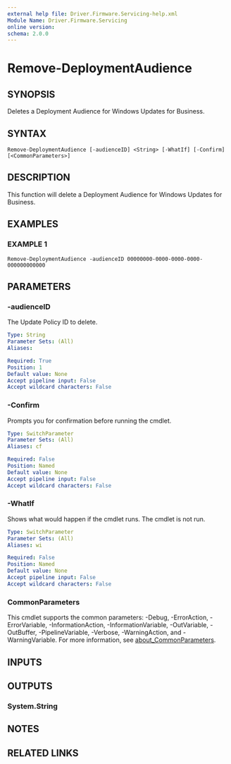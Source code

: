 ```yaml
---
external help file: Driver.Firmware.Servicing-help.xml
Module Name: Driver.Firmware.Servicing
online version:
schema: 2.0.0
---
```


# Remove-DeploymentAudience

## SYNOPSIS
Deletes a Deployment Audience for Windows Updates for Business.

## SYNTAX

```
Remove-DeploymentAudience [-audienceID] <String> [-WhatIf] [-Confirm] [<CommonParameters>]
```

## DESCRIPTION
This function will delete a Deployment Audience for Windows Updates for Business.

## EXAMPLES

### EXAMPLE 1
```
Remove-DeploymentAudience -audienceID 00000000-0000-0000-0000-000000000000
```

## PARAMETERS

### -audienceID
The Update Policy ID to delete.

```yaml
Type: String
Parameter Sets: (All)
Aliases:

Required: True
Position: 1
Default value: None
Accept pipeline input: False
Accept wildcard characters: False
```

### -Confirm
Prompts you for confirmation before running the cmdlet.

```yaml
Type: SwitchParameter
Parameter Sets: (All)
Aliases: cf

Required: False
Position: Named
Default value: None
Accept pipeline input: False
Accept wildcard characters: False
```

### -WhatIf
Shows what would happen if the cmdlet runs.
The cmdlet is not run.

```yaml
Type: SwitchParameter
Parameter Sets: (All)
Aliases: wi

Required: False
Position: Named
Default value: None
Accept pipeline input: False
Accept wildcard characters: False
```

### CommonParameters
This cmdlet supports the common parameters: -Debug, -ErrorAction, -ErrorVariable, -InformationAction, -InformationVariable, -OutVariable, -OutBuffer, -PipelineVariable, -Verbose, -WarningAction, and -WarningVariable. For more information, see [about_CommonParameters](http://go.microsoft.com/fwlink/?LinkID=113216).

## INPUTS

## OUTPUTS

### System.String
## NOTES

## RELATED LINKS
